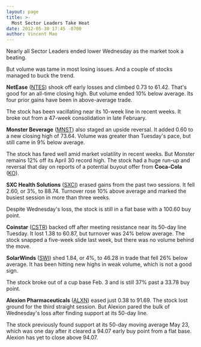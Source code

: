 ```yaml
---
layout: page
title: >-
  Most Sector Leaders Take Heat
date: 2012-05-30 17:45 -0700
author: Vincent Mao
---
```





Nearly all Sector Leaders ended lower Wednesday as the market took a beating.

  

But volume was tame in most losing issues. And a couple of stocks managed to buck the trend.

  

**NetEase** ([NTES](https://research.investors.com/quote.aspx?symbol=NTES)) shook off early losses and climbed 0.73 to 61.42. That's good for an all-time closing high. But volume ended 10% below average. Its four prior gains have been in above-average trade.

  

The stock has been vacillating near its 10-week line in recent weeks. It broke out from a 47-week consolidation in late February.

  

**Monster Beverage** ([MNST](https://research.investors.com/quote.aspx?symbol=MNST)) also staged an upside reversal. It added 0.60 to a new closing high of 73.64. Volume was greater than Tuesday's pace, but still came in 9% below average.

  

The stock has fared well amid market volatility in recent weeks. But Monster remains 12% off its April 30 record high. The stock had a huge run-up and reversal that day on reports of a potential buyout offer from **Coca-Cola** ([KO](https://research.investors.com/quote.aspx?symbol=KO)).

  

**SXC Health Solutions** ([SXCI](https://research.investors.com/quote.aspx?symbol=SXCI)) erased gains from the past two sessions. It fell 2.60, or 3%, to 88.74. Turnover rose 10% above average and marked the busiest session in more than three weeks.

  

Despite Wednesday's loss, the stock is still in a flat base with a 100.60 buy point.

  

**Coinstar** ([CSTR](https://research.investors.com/quote.aspx?symbol=CSTR)) backed off after meeting resistance near its 50-day line Tuesday. It lost 1.38 to 60.87, but turnover was 24% below average. The stock snapped a five-week slide last week, but there was no volume behind the move.

  

**SolarWinds** ([SWI](https://research.investors.com/quote.aspx?symbol=SWI)) shed 1.84, or 4%, to 46.28 in trade that fell 26% below average. It has been hitting new highs in weak volume, which is not a good sign.

  

The stock broke out of a cup base Feb. 3 and is still 37% past a 33.78 buy point.

  

**Alexion Pharmaceuticals** ([ALXN](https://research.investors.com/quote.aspx?symbol=ALXN)) eased just 0.38 to 91.69. The stock lost ground for the third straight session. But Alexion pared the bulk of Wednesday's loss after finding support at its 50-day line.

  

The stock previously found support at its 50-day moving average May 23, which was one day after it cleared a 94.07 early buy point from a flat base. Alexion has yet to close above 94.07.





